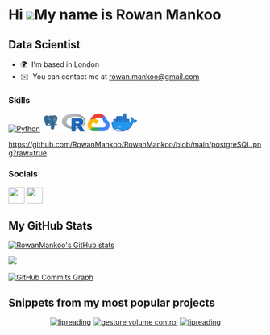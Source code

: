 Hi ![](https://user-images.githubusercontent.com/18350557/176309783-0785949b-9127-417c-8b55-ab5a4333674e.gif)My name is Rowan Mankoo
====================================================================================================================================

Data Scientist
--------------

* 🌍  I'm based in London
* ✉️  You can contact me at [rowan.mankoo@gmail.com](mailto:rowan.mankoo@gmail.com)

### Skills


<p align="left">
<a href="https://www.python.org/" target="_blank" rel="noreferrer"><img src="https://raw.githubusercontent.com/danielcranney/readme-generator/main/public/icons/skills/python-colored.svg" width="36" height="36" alt="Python" /></a>
<a href="https://www.postgresql.org/" target="_blank" rel="noreferrer"><img src="https://github.com/RowanMankoo/RowanMankoo/blob/main/postgreSQL.png?raw=true" width="36" height="36" alt="PostgreSQL" /></a>
<a href="https://www.r-project.org/" target="_blank" rel="noreferrer"><img src="https://github.com/RowanMankoo/RowanMankoo/blob/main/R_logo.png?raw=true" width="46.5" height="36" alt="R" /></a>
<a href="https://cloud.google.com/gcp?utm_source=google&utm_medium=cpc&utm_campaign=emea-gb-all-en-bkws-all-all-trial-e-gcp-1011340&utm_content=text-ad-none-any-DEV_c-CRE_500227884417-ADGP_Hybrid%20%7C%20BKWS%20-%20EXA%20%7C%20Txt%20~%20GCP%20~%20General%23v3-KWID_43700060384861696-aud-1651755614772%3Akwd-87853815-userloc_1006886&utm_term=KW_gcp-NET_g-PLAC_&gclid=CjwKCAjw7eSZBhB8EiwA60kCW9wTcmpnMKtHIeq7S1Qvu0febyULaHOqpe6YLirK8siU49Ov3zqqoxoCttEQAvD_BwE&gclsrc=aw.ds" target="_blank" rel="noreferrer"><img src="https://github.com/RowanMankoo/RowanMankoo/blob/main/gcp.png?raw=true" width="44" height="36" alt="GCP" /></a>
<a href="https://www.docker.com/" target="_blank" rel="noreferrer"><img src="https://github.com/RowanMankoo/RowanMankoo/blob/main/Moby-logo.webp?raw=true" width="50.3" height="36" alt="docker" /></a>
</p>

https://github.com/RowanMankoo/RowanMankoo/blob/main/postgreSQL.png?raw=true
### Socials

<p align="left"> <a href="https://www.linkedin.com/in/rowan-mankoo" target="_blank" rel="noreferrer"><img src="https://raw.githubusercontent.com/danielcranney/readme-generator/main/public/icons/socials/linkedin.svg" width="32" height="32" /></a> <a href="https://www.github.com/RowanMankoo" target="_blank" rel="noreferrer"><img src="https://raw.githubusercontent.com/danielcranney/readme-generator/main/public/icons/socials/github.svg" width="32" height="32" /></a></p>


## My GitHub Stats

<a href="http://www.github.com/RowanMankoo"><img src="https://github-readme-stats.vercel.app/api?username=RowanMankoo&show_icons=true&hide=&count_private=true&title_color=0891b2&text_color=ffffff&icon_color=0891b2&bg_color=1c1917&hide_border=true&show_icons=true" alt="RowanMankoo's GitHub stats" /></a>

<a href="http://www.github.com/RowanMankoo"><img src="https://github-readme-streak-stats.herokuapp.com/?user=RowanMankoo&stroke=ffffff&background=1c1917&ring=0891b2&fire=0891b2&currStreakNum=ffffff&currStreakLabel=0891b2&sideNums=ffffff&sideLabels=ffffff&dates=ffffff&hide_border=true" /></a>

<a href="http://www.github.com/RowanMankoo"><img src="https://activity-graph.herokuapp.com/graph?username=RowanMankoo&bg_color=1c1917&color=ffffff&line=0891b2&point=ffffff&area_color=1c1917&area=true&hide_border=true&custom_title=GitHub%20Commits%20Graph" alt="GitHub Commits Graph" /></a>

## Snippets from my most popular projects

<p align="center">
    <a href="https://github.com/RowanMankoo/Lipreading" target="_blank" rel="noreferrer"><img src="https://user-images.githubusercontent.com/62399186/137826151-0dece4b5-3a00-4e00-bc16-0fe6227b51eb.png" width="600" height="349" alt="lipreading" /></a>
    <a href="https://github.com/RowanMankoo/Gesture-Volume-Control" target="_blank" rel="noreferrer"><img src="https://github.com/RowanMankoo/Gesture-Volume-Control/blob/main/Example.gif?raw=true" width="600" height="349" alt="gesture volume control" /></a>
    <a href="https://github.com/RowanMankoo/Lipreading" target="_blank" rel="noreferrer"><img src="https://user-images.githubusercontent.com/62399186/137826788-bdf0a0b2-4510-4fc6-9ac9-51a077dec023.png" width="600" height="200" alt="lipreading" /></a>
</p>
